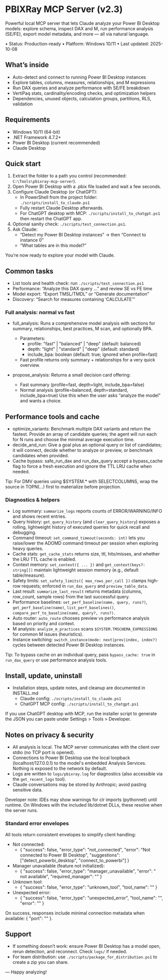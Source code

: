 # PBIXRay MCP Server (v2.3)

Powerful local MCP server that lets Claude analyze your Power BI Desktop models: explore schema, inspect DAX and M, run performance analysis (SE/FE), export model metadata, and more — all via natural language.

• Status: Production-ready  • Platform: Windows 10/11  • Last updated: 2025-10-08

## What’s inside

- Auto-detect and connect to running Power BI Desktop instances
- Explore tables, columns, measures, relationships, and M expressions
- Run DAX queries and analyze performance with SE/FE breakdown
- VertiPaq stats, cardinality/encoding checks, and optimization helpers
- Dependencies, unused objects, calculation groups, partitions, RLS, validation

## Requirements

- Windows 10/11 (64-bit)
- .NET Framework 4.7.2+
- Power BI Desktop (current recommended)
- Claude Desktop

## Quick start

1) Extract the folder to a path you control (recommended: `C:\Tools\pbixray-mcp-server`).
2) Open Power BI Desktop with a .pbix file loaded and wait a few seconds.
3) Configure Claude Desktop (or ChatGPT):
	- In PowerShell from the project folder: `./scripts/install_to_claude.ps1`
	- Fully restart Claude Desktop afterwards.
	- For ChatGPT desktop with MCP: `./scripts/install_to_chatgpt.ps1` then restart the ChatGPT app.
4) Optional sanity check: `./scripts/test_connection.ps1`.
5) Ask Claude:
	- “Detect my Power BI Desktop instances” → then “Connect to instance 0”
	- “What tables are in this model?”

You’re now ready to explore your model with Claude.

## Common tasks

- List tools and health check: run `./scripts/test_connection.ps1`
- Performance: “Analyze this DAX query …” and review SE vs FE time
- Model export: “Export TMSL/TMDL” or “Generate documentation”
- Discovery: “Search for measures containing ‘CALCULATE’”

### Full analysis: normal vs fast

- full_analysis: Runs a comprehensive model analysis with sections for summary, relationships, best practices, M scan, and optionally BPA.
	- Parameters:
		- profile: "fast" | "balanced" | "deep" (default: balanced)
		- depth: "light" | "standard" | "deep" (default: standard)
		- include_bpa: boolean (default: true; ignored when profile=fast)
	- Fast profile returns only summary + relationships for a very quick overview.

- propose_analysis: Returns a small decision card offering:
	- Fast summary (profile=fast, depth=light, include_bpa=false)
	- Normal analysis (profile=balanced, depth=standard, include_bpa=true)
	Use this when the user asks “analyze the model” and wants a choice.

## Performance tools and cache

- optimize_variants: Benchmark multiple DAX variants and return the fastest. Provide an array of candidate queries; the agent will run each for N runs and choose the minimal average execution time.
- decide_and_run: Give a goal plus an optional query or list of candidates; it will connect, decide whether to analyze or preview, or benchmark candidates when provided.
- Cache bypass: safe_run_dax and run_dax_query accept a bypass_cache flag to force a fresh execution and ignore the TTL LRU cache when needed.

Tip: For DMV queries using $SYSTEM.* with SELECTCOLUMNS, wrap the source in TOPN(...) first to materialize before projection.

### Diagnostics & helpers

- Log summary: `summarize_logs` reports counts of ERROR/WARNING/INFO and shows recent entries.
- Query history: `get_query_history` (and `clear_query_history`) exposes a rolling, lightweight history of executed queries for quick recall and debugging.
- Command timeout: `set_command_timeout(seconds: int)` lets you raise/lower the ADOMD command timeout per session when exploring heavy queries.
- Cache stats: `get_cache_stats` returns size, ttl, hits/misses, and whether the LRU TTL cache is enabled.
- Context memory: `set_context({ ... })` and `get_context(keys?: string[])` maintain lightweight session memory (e.g., default table/measure).
- Safety limits: `set_safety_limits({ max_rows_per_call })` clamps high-row requests; enforced in `run_dax_query` and `preview_table_data`.
- Last result: `summarize_last_result` returns metadata (columns, row_count, sample rows) from the last successful query.
- Performance baselines: `set_perf_baseline(name, query, runs?)`, `get_perf_baseline(name)`, `list_perf_baselines()`, `compare_perf_to_baseline(name, query?, runs?)`.
- Auto router: `auto_route` chooses preview vs performance analysis based on priority and context.
- M analysis: `analyze_m_practices` scans `$SYSTEM.TMSCHEMA_EXPRESSIONS` for common M issues (heuristics).
- Instance switching: `switch_instance(mode: next|prev|index, index?)` cycles between detected Power BI Desktop instances.

Tip: To bypass cache on an individual query, pass `bypass_cache: true` in `run_dax_query` or use performance analysis tools.

## Install, update, uninstall

- Installation steps, update notes, and cleanup are documented in INSTALL.md
	- Claude config: `./scripts/install_to_claude.ps1`
	- ChatGPT MCP config: `./scripts/install_to_chatgpt.ps1`

If you use ChatGPT desktop with MCP, run the installer script to generate the JSON you can paste under Settings > Tools > Developer.

## Notes on privacy & security

- All analysis is local. The MCP server communicates with the client over stdio (no TCP port is opened).
- Connections to Power BI Desktop use the local loopback (localhost/127.0.0.1) to the model's embedded Analysis Services. Nothing is exposed to the network by default.
- Logs are written to `logs/pbixray.log` for diagnostics (also accessible via the `get_recent_logs` tool).
- Claude conversations may be stored by Anthropic; avoid pasting sensitive data.

Developer note: IDEs may show warnings for clr imports (pythonnet) until runtime. On Windows with the included lib/dotnet DLLs, these resolve when the server runs.

### Standard error envelopes

All tools return consistent envelopes to simplify client handling:

- Not connected:
	- { "success": false, "error_type": "not_connected", "error": "Not connected to Power BI Desktop", "suggestions": ["detect_powerbi_desktop", "connect_to_powerbi"] }
- Manager unavailable (feature not initialized):
	- { "success": false, "error_type": "manager_unavailable", "error": "<manager> not available", "required_manager": "<manager>" }
- Unknown tool:
	- { "success": false, "error_type": "unknown_tool", "tool_name": "<name>" }
- Unexpected error:
	- { "success": false, "error_type": "unexpected_error", "tool_name": "<name>", "error": "<message>" }

On success, responses include minimal connection metadata when available: { "port": "<desktop-port>" }.

## Support

- If something doesn’t work: ensure Power BI Desktop has a model open, rerun detection, and reconnect. Check `logs/` if needed.
- For team distribution: use `./scripts/package_for_distribution.ps1` to create a zip you can share.

— Happy analyzing!

